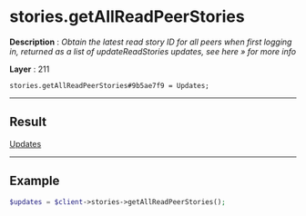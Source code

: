 # stories.getAllReadPeerStories

**Description** : *Obtain the latest read story ID for all peers when first logging in, returned as a list of updateReadStories updates, see here &raquo; for more info*

**Layer** : 211

```tl
stories.getAllReadPeerStories#9b5ae7f9 = Updates;
```

---

## Result

[Updates](type/Updates)

---

## Example

```php
$updates = $client->stories->getAllReadPeerStories();
```